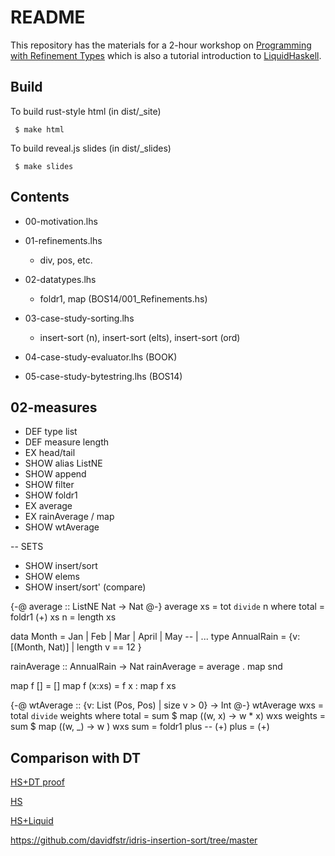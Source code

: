 README
======

This repository has the materials for a 2-hour workshop on
[Programming with Refinement Types](http://www.refinement-types.org)
which is also a tutorial introduction to [LiquidHaskell](https://github.com/ucsd-progsys/liquidhaskell).

Build
-----

To build rust-style html (in dist/_site)

     $ make html

To build reveal.js slides (in dist/_slides)

     $ make slides

Contents
--------

+ 00-motivation.lhs

+ 01-refinements.lhs
    + div, pos, etc.

+ 02-datatypes.lhs
    - foldr1, map  (BOS14/001_Refinements.hs)

+ 03-case-study-sorting.lhs
    - insert-sort (n), insert-sort (elts), insert-sort (ord)
    
+ 04-case-study-evaluator.lhs (BOOK)

- 05-case-study-bytestring.lhs (BOS14)


02-measures
-----------

+ DEF  type    list
+ DEF  measure length
+ EX   head/tail 
+ SHOW alias ListNE
+ SHOW append
+ SHOW filter
+ SHOW foldr1
+ EX   average
+ EX   rainAverage / map
+ SHOW wtAverage

-- SETS

+ SHOW insert/sort
+ SHOW elems
+ SHOW insert/sort' (compare)

{-@ average   :: ListNE Nat -> Nat @-}
average xs    = tot `divide` n
  where
    total     = foldr1 (+) xs
    n         = length xs


data Month = Jan | Feb | Mar | April | May  -- | ...
type AnnualRain = {v: [(Month, Nat)] | length v == 12 }

rainAverage :: AnnualRain -> Nat
rainAverage = average . map snd

map f []     = []
map f (x:xs) = f x : map f xs


{-@ wtAverage :: {v: List (Pos, Pos) | size v > 0} -> Int @-}
wtAverage wxs = total `divide` weights
  where
    total     = sum $ map (\(w, x) -> w * x) wxs
    weights   = sum $ map (\(w, _) -> w    ) wxs
    sum       = foldr1 plus -- (+)
    plus      = (+)


Comparison with DT
------------------

[HS+DT proof](https://github.com/jstolarek/dep-typed-wbl-heaps-hs/blob/master/src/TwoPassMerge/CombinedProofs.hs#L68)

[HS](https://github.com/jstolarek/dep-typed-wbl-heaps-hs/blob/master/src/TwoPassMerge/NoProofs.hs#L96)

[HS+Liquid](https://github.com/ucsd-progsys/liquidhaskell/blob/master/tests/pos/WBL.hs#L129)


https://github.com/davidfstr/idris-insertion-sort/tree/master
